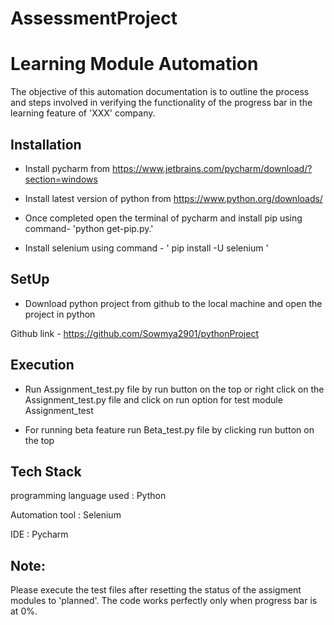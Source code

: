 # AssessmentProject



# Learning Module Automation

The objective of this automation documentation is to outline the process and steps involved in verifying the functionality of the progress bar in the learning feature of 'XXX' company.



## Installation

- Install pycharm from https://www.jetbrains.com/pycharm/download/?section=windows

- Install latest version of python from https://www.python.org/downloads/
 
- Once completed open the terminal of pycharm and install pip using command- 'python get-pip.py.'

- Install selenium using command - ' pip install -U selenium '


## SetUp
- Download python project from github to the local machine and open the project in python

Github link - https://github.com/Sowmya2901/pythonProject

    
## Execution

- Run Assignment_test.py file by run button on the top or right click on the Assignment_test.py file and click on run option for test module Assignment_test

- For running beta feature run Beta_test.py file by clicking run button on the top


## Tech Stack 

programming language used : Python

Automation tool :  Selenium

IDE : Pycharm

## Note:

Please execute the test files after resetting the status of the assigment modules to 'planned'.
The code works perfectly only when progress bar is at 0%.







 
